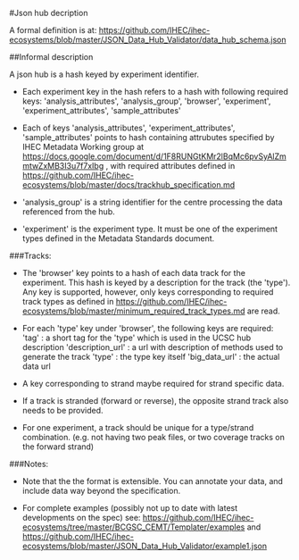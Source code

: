 #Json hub decription 

A formal definition is at: https://github.com/IHEC/ihec-ecosystems/blob/master/JSON_Data_Hub_Validator/data_hub_schema.json

##Informal description

A json hub is a hash keyed by experiment identifier.

* Each experiment key in the hash refers to a hash with following required keys:
	'analysis_attributes', 'analysis_group', 'browser', 'experiment', 'experiment_attributes', 'sample_attributes'

* Each of keys 'analysis_attributes', 'experiment_attributes', 'sample_attributes' points to hash containing attrubutes specified by IHEC Metadata Working group at https://docs.google.com/document/d/1F8RUNGtKMr2lBqMc6pvSyAlZmmtwZxMB3I3u7f7xIbg , with required attributes defined in https://github.com/IHEC/ihec-ecosystems/blob/master/docs/trackhub_specification.md

* 'analysis_group' is a string identifier for the centre processing the data referenced from the hub. 

* 'experiment' is the experiment type. It must be one of the experiment types defined in the Metadata Standards document.


###Tracks:

* The 'browser' key points to a hash of each data track for the experiment. This hash is keyed by a description for the track (the 'type'). Any key is supported, however, only keys corresponding to required track types as defined in https://github.com/IHEC/ihec-ecosystems/blob/master/minimum_required_track_types.md are read. 

* For each 'type' key under 'browser', the following keys are required:
	  'tag' : a short tag for the 'type' which is used in the UCSC hub description 
	  'description_url' : a url with description of methods used to generate the track 
	  'type' : the type key itself
	  'big_data_url' : the actual data url

* A key corresponding to strand maybe required for strand specific data.

* If a track is stranded (forward or reverse), the opposite strand track also needs to be provided.

* For one experiment, a track should be unique for a type/strand combination. (e.g. not having two peak files, or two coverage tracks on the forward strand)


###Notes:

* Note that the the format is extensible. You can annotate your data, and include data way beyond the specification.   

* For complete examples (possibly not up to date with latest developments on the spec) see: https://github.com/IHEC/ihec-ecosystems/tree/master/BCGSC_CEMT/Templater/examples and https://github.com/IHEC/ihec-ecosystems/blob/master/JSON_Data_Hub_Validator/example1.json

